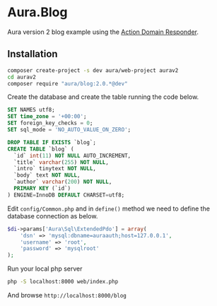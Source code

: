 # Aura.Blog

Aura version 2 blog example using the [Action Domain Responder](https://github.com/pmjones/mvc-refinement).

## Installation

```bash
composer create-project -s dev aura/web-project aurav2
cd aurav2
composer require "aura/blog:2.0.*@dev"
```

Create the database and create the table running the code below.

```sql
SET NAMES utf8;
SET time_zone = '+00:00';
SET foreign_key_checks = 0;
SET sql_mode = 'NO_AUTO_VALUE_ON_ZERO';

DROP TABLE IF EXISTS `blog`;
CREATE TABLE `blog` (
  `id` int(11) NOT NULL AUTO_INCREMENT,
  `title` varchar(255) NOT NULL,
  `intro` tinytext NOT NULL,
  `body` text NOT NULL,
  `author` varchar(200) NOT NULL,
  PRIMARY KEY (`id`)
) ENGINE=InnoDB DEFAULT CHARSET=utf8;
```

Edit `config/Common.php` and in `define()` method we need to define the
database connection as below.

```php
$di->params['Aura\Sql\ExtendedPdo'] = array(
    'dsn' => 'mysql:dbname=auraauth;host=127.0.0.1',
    'username' => 'root',
    'password' => 'mysqlroot'
);
```

Run your local php server

```bash
php -S localhost:8000 web/index.php
```

And browse `http://localhost:8000/blog`
